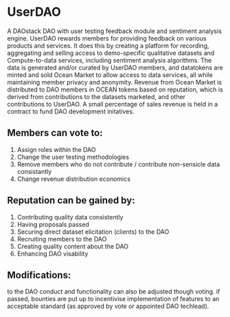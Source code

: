 # UserDAO
A DAOstack DAO with user testing feedback module and sentiment analysis engine. UserDAO rewards members for providing feedback on various products and services. It does this by creating a platform for recording, aggregating and selling access to demo-specific qualitative datasets and Compute-to-data services, including sentiment analysis algorithms. The data is generated and/or curated by UserDAO members, and datatokens are minted and sold Ocean Market to allow access to data services, all while maintaining member privacy and anonymity. Revenue from Ocean Market is distributed to DAO members in OCEAN tokens based on reputation, which is derived from contributions to the datasets marketed, and other contributions to UserDAO. A small percentage of sales revenue is held in a contract to fund DAO development initatives.

## Members can vote to:
1) Assign roles within the DAO 
2) Change the user testing methodologies 
3) Remove members who do not contribute / contribute non-sensicle data consistantly
4) Change revenue distribution economics

## Reputation can be gained by:
1) Contributing quality data consistently 
2) Having proposals passed 
3) Securing direct dataset elicitation (clients) to the DAO
4) Recruiting members to the DAO
5) Creating quality content about the DAO
6) Enhancing DAO visability

## Modifications:
to the DAO conduct and functionality can also be adjusted though voting. if passed, bounties are put up to incentivise implementation of features to an acceptable standard (as approved by vote or appointed DAO techlead).
